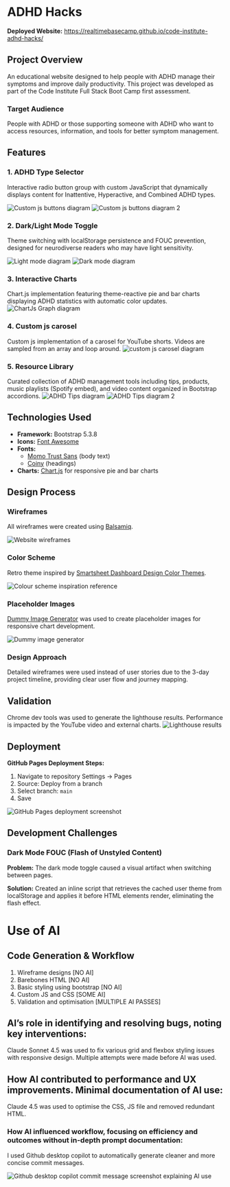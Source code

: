 # ADHD Hacks

**Deployed Website:** https://realtimebasecamp.github.io/code-institute-adhd-hacks/

## Project Overview

An educational website designed to help people with ADHD manage their symptoms and improve daily productivity. This project was developed as part of the Code Institute Full Stack Boot Camp first assessment.

### Target Audience
People with ADHD or those supporting someone with ADHD who want to access resources, information, and tools for better symptom management.

## Features

### 1. ADHD Type Selector
Interactive radio button group with custom JavaScript that dynamically displays content for Inattentive, Hyperactive, and Combined ADHD types.

![Custom js buttons diagram](/assets/images/custom-js-buttons.png)
![Custom js buttons diagram 2](/assets/images/custom-js-buttons2.PNG)

### 2. Dark/Light Mode Toggle
Theme switching with localStorage persistence and FOUC prevention, designed for neurodiverse readers who may have light sensitivity.

![Light mode diagram](/assets/images/light-mode.png)
![Dark mode diagram](/assets/images/dark-mode.png)

### 3. Interactive Charts
Chart.js implementation featuring theme-reactive pie and bar charts displaying ADHD statistics with automatic color updates.
![ChartJs Graph diagram](chartJS-graphs.PNG)

### 4. Custom js carosel
Custom js implementation of a carosel for YouTube shorts. Videos are sampled from an array and loop around.
![custom js carosel diagram](custom-js-carosel.PNG)

### 5. Resource Library
Curated collection of ADHD management tools including tips, products, music playlists (Spotify embed), and video content organized in Bootstrap accordions.
![ADHD Tips diagram](/assets/images/tips-diagram.PNG)
![ADHD Tips diagram 2](/assets/images/tips-diagram-2.PNG)

## Technologies Used
- **Framework:** Bootstrap 5.3.8
- **Icons:** [Font Awesome](https://fontawesome.com/)
- **Fonts:** 
  - [Momo Trust Sans](https://fonts.google.com/specimen/Momo+Trust+Sans) (body text)
  - [Coiny](https://fonts.google.com/specimen/Coiny) (headings)
- **Charts:** [Chart.js](https://www.chartjs.org/) for responsive pie and bar charts

## Design Process

### Wireframes
All wireframes were created using [Balsamiq](https://balsamiq.com/).

![Website wireframes](/assets/images/wireframes.png "Website wireframe diagram")

### Color Scheme
Retro theme inspired by [Smartsheet Dashboard Design Color Themes](https://www.smartsheet.com/content-center/product-insights/smartsheet-tips/smartsheet-dashboard-design-color-themes).

![Colour scheme inspiration reference](/assets/images/color-scheme.png)

### Placeholder Images
[Dummy Image Generator](https://dummyimage.com/) was used to create placeholder images for responsive chart development.

![Dummy image generator](dummy-images-diagram.png)

### Design Approach
Detailed wireframes were used instead of user stories due to the 3-day project timeline, providing clear user flow and journey mapping.

## Validation
Chrome dev tools was used to generate the lighthouse results. Performance is impacted by the YouTube video and external charts.
![Lighthouse results](/assets/images/lighthouse-results.PNG "Lighthouse performance results")

## Deployment

**GitHub Pages Deployment Steps:**
1. Navigate to repository Settings → Pages
2. Source: Deploy from a branch
3. Select branch: `main`
4. Save

![GitHub Pages deployment screenshot](/assets/images/github-pages-deployment.png "GitHub pages deployment screenshot")

## Development Challenges

### Dark Mode FOUC (Flash of Unstyled Content)
**Problem:** The dark mode toggle caused a visual artifact when switching between pages.

**Solution:** Created an inline script that retrieves the cached user theme from localStorage and applies it before HTML elements render, eliminating the flash effect.

# Use of AI

## Code Generation & Workflow
1. Wireframe designs [NO AI]
2. Barebones HTML [NO AI]
3. Basic styling using bootstrap [NO AI]
4. Custom JS and CSS [SOME AI]
5. Validation and optimisation [MULTIPLE AI PASSES]

## AI’s role in identifying and resolving bugs, noting key interventions:
Claude Sonnet 4.5 was used to fix various grid and flexbox styling issues with responsive design. Multiple attempts were made before AI was used.

## How AI contributed to performance and UX improvements. Minimal documentation of AI use:
Claude 4.5 was used to optimise the CSS, JS file and removed redundant HTML.

### How AI influenced workflow, focusing on efficiency and outcomes without in-depth prompt documentation:
I used Github desktop copilot to automatically generate cleaner and more concise commit messages.

![Github desktop copilot commit message screenshot explaining AI use](/assets/images/github-desktop-copilot.png "Github desktop copilot commit message screenshot explaining AI use")
